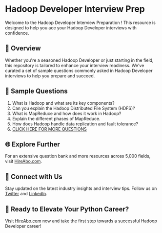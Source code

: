 # Hadoop Developer Interview Prep

Welcome to the Hadoop Developer Interview Preparation ! This resource is designed to help you ace your Hadoop Developer interviews with confidence.

## 🚀 Overview

Whether you're a seasoned Hadoop Developer or just starting in the field, this repository is tailored to enhance your interview readiness. We've curated a set of sample questions commonly asked in Hadoop Developer interviews to help you prepare and succeed.

## 📝 Sample Questions

1. What is Hadoop and what are its key components?
2. Can you explain the Hadoop Distributed File System (HDFS)?
3. What is MapReduce and how does it work in Hadoop?
4. Explain the different phases of MapReduce.
5. How does Hadoop handle data replication and fault tolerance?
6. [CLICK HERE FOR MORE QUESTIONS](https://hireabo.com/job/0_3_25/Hadoop%20Developer)

## 🌐 Explore Further

For an extensive question bank and more resources across 5,000 fields, visit [HireAbo.com](https://www.hireabo.com).

## 📱 Connect with Us

Stay updated on the latest industry insights and interview tips. Follow us on [Twitter](https://twitter.com/hireabo) and [LinkedIn](https://www.linkedin.com/in/hire-abo-3609972a8/).

## 🚀 Ready to Elevate Your Python Career?

Visit [HireAbo.com](https://www.hireabo.com) now and take the first step towards a successful Hadoop Developer career!